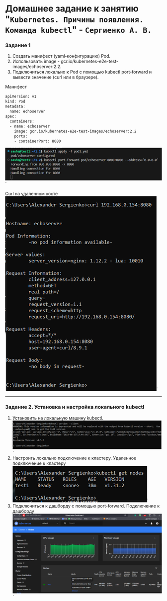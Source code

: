 # Домашнее задание к занятию "`Kubernetes. Причины появления. Команда kubectl`" - `Сергиенко А. В.`

### Задание 1
1. Создать манифест (yaml-конфигурацию) Pod.
2. Использовать image - gcr.io/kubernetes-e2e-test-images/echoserver:2.2.
3. Подключиться локально к Pod с помощью kubectl port-forward и вывести значение (curl или в браузере).  

Манифест
```
apiVersion: v1
kind: Pod
metadata:
  name: echoserver
spec:
  containers:
  - name: echoserver
    image: gcr.io/kubernetes-e2e-test-images/echoserver:2.2
    ports:
    - containerPort: 8080
```
![port](https://github.com/SashkaSer/kuber/blob/main/1.2/images/portforward.png)`  

Curl на удаленном хосте  
![curl](https://github.com/SashkaSer/kuber/blob/main/1.2/images/curl.png)` 

---

### Задание 2. Установка и настройка локального kubectl
1. Установить на локальную машину kubectl.  
![kubectl](https://github.com/SashkaSer/kuber/blob/main/1.1/images/kubctl_win.png)`
3. Настроить локально подключение к кластеру.
Удаленное подключение к кластеру  
![getnodes](https://github.com/SashkaSer/kuber/blob/main/1.1/images/getnodes.png)`
3. Подключиться к дашборду с помощью port-forward.
Подключение к дашборду  
![dashboard](https://github.com/SashkaSer/kuber/blob/main/1.1/images/dashboard.png)`  
